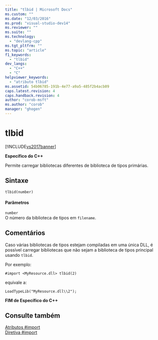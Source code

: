 ```yaml
---
title: "tlbid | Microsoft Docs"
ms.custom: ""
ms.date: "12/03/2016"
ms.prod: "visual-studio-dev14"
ms.reviewer: ""
ms.suite: ""
ms.technology: 
  - "devlang-cpp"
ms.tgt_pltfrm: ""
ms.topic: "article"
f1_keywords: 
  - "tlbid"
dev_langs: 
  - "C++"
  - "C"
helpviewer_keywords: 
  - "atributo tlbid"
ms.assetid: 54b06785-191b-4e77-a9a5-485f2b4acb09
caps.latest.revision: 4
caps.handback.revision: 4
author: "corob-msft"
ms.author: "corob"
manager: "ghogen"
---
```

# tlbid
[!INCLUDE[vs2017banner](../assembler/inline/includes/vs2017banner.md)]

**Específico do C\+\+**  
  
 Permite carregar bibliotecas diferentes de biblioteca de tipos primárias.  
  
## Sintaxe  
  
```  
tlbid(number)  
```  
  
#### Parâmetros  
 `number`  
 O número da biblioteca de tipos em `filename`.  
  
## Comentários  
 Caso várias bibliotecas de tipos estejam compiladas em uma única DLL, é possível carregar bibliotecas que não sejam a biblioteca de tipos principal usando `tlbid`.  
  
 Por exemplo:  
  
```  
#import <MyResource.dll> tlbid(2)  
```  
  
 equivale a:  
  
```  
LoadTypeLib("MyResource.dll\\2");  
```  
  
 **FIM de Específico do C\+\+**  
  
## Consulte também  
 [Atributos \#import](../preprocessor/hash-import-attributes-cpp.md)   
 [Diretiva \#import](../Topic/%23import%20Directive%20\(C++\).md)
